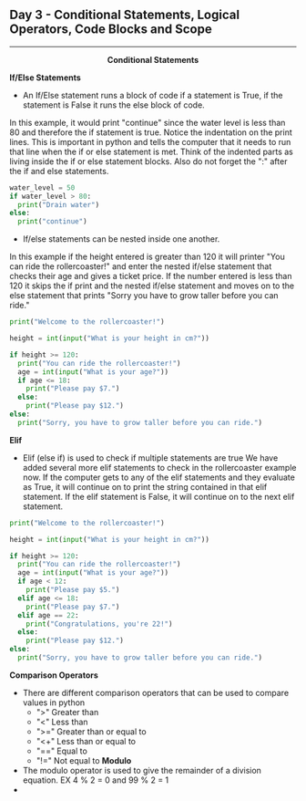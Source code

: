 ## Day 3 - Conditional Statements, Logical Operators, Code Blocks and Scope

---

<p align=center><b>Conditional Statements</b></p>

**If/Else Statements**
- An If/Else statement runs a block of code if a statement is True, if the statement is False it runs the else block of code.

In this example, it would print "continue" since the water level is less than 80 and therefore the if statement is true. Notice the indentation on the print lines. This is important in python and tells the computer that it needs to run that line when the if or else statement is met. Think of the indented parts as living inside the if or else statement blocks. Also do not forget the ":" after the if and else statements.
```python
water_level = 50
if water_level > 80:
  print("Drain water")
else:
  print("continue")
```
- If/else statements can be nested inside one another.

In this example if the height entered is greater than 120 it will printer "You can ride the rollercoaster!" and enter the nested if/else statement that checks their age and gives a ticket price. If the number entered is less than 120 it skips the if print and the nested if/else statement and moves on to the else statement that prints "Sorry you have to grow taller before you can ride."
```python
print("Welcome to the rollercoaster!")

height = int(input("What is your height in cm?"))

if height >= 120:
  print("You can ride the rollercoaster!")
  age = int(input("What is your age?"))
  if age <= 18:
    print("Please pay $7.")
  else:
    print("Please pay $12.")
else:
  print("Sorry, you have to grow taller before you can ride.")
```
**Elif**
- Elif (else if) is used to check if multiple statements are true
We have added several more elif statements to check in the rollercoaster example now. If the computer gets to any of the elif statements and they evaluate as True, it will continue on to print the string contained in that elif statement. If the elif statement is False, it will continue on to the next elif statement.
```python
print("Welcome to the rollercoaster!")

height = int(input("What is your height in cm?"))

if height >= 120:
  print("You can ride the rollercoaster!")
  age = int(input("What is your age?"))
  if age < 12:
    print("Please pay $5.")
  elif age <= 18:
    print("Please pay $7.")
  elif age == 22:
    print("Congratulations, you're 22!")
  else:
    print("Please pay $12.")
else:
  print("Sorry, you have to grow taller before you can ride.")
```
  
**Comparison Operators**
- There are different comparison operators that can be used to compare values in python
  + ">" Greater than
  + "<" Less than
  + ">=" Greater than or equal to
  + "<+" Less than or equal to
  + "==" Equal to
  + "!=" Not equal to
**Modulo**
- The modulo operator is used to give the remainder of a division equation. EX 4 % 2 = 0  and 99 % 2 = 1
-
